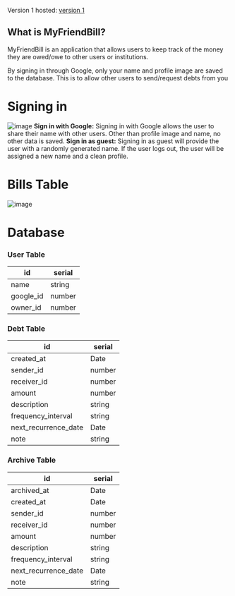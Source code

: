 Version 1 hosted: [version 1](https://myfriendbill.netlify.app/)



## What is MyFriendBill?

MyFriendBill is an application that allows users to keep track of the money they are owed/owe to other users or institutions.

By signing in through Google, only your name and profile image are saved to the database. This is to allow other users to send/request debts from you

# Signing in
![image](https://user-images.githubusercontent.com/8136106/217979974-598f2504-4e16-49b0-9704-3a434086dd2d.png)
**Sign in with Google:** Signing in with Google allows the user to share their name with other users. Other than profile image and name, no other data is saved.
**Sign in as guest:** Signing in as guest will provide the user with a randomly generated name. If the user logs out, the user will be assigned a new name and a clean profile.

# Bills Table
![image](https://user-images.githubusercontent.com/8136106/216792514-a1f52529-dfe3-4b62-ac93-f6b7522bf85a.png)

# Database

### User Table

| id | serial |
| -- | ------ |
| name | string |
| google_id | number |
| owner_id | number |

### Debt Table
| id | serial |
| -- | ------ |
| created_at | Date |
| sender_id | number |
| receiver_id | number |
| amount | number |
| description | string |
| frequency_interval | string |
| next_recurrence_date | Date |
| note | string |

### Archive Table
| id | serial |
| -- | ------ |
| archived_at | Date |
| created_at  | Date |
| sender_id | number |
| receiver_id | number |
| amount | number |
| description | string |
| frequency_interval | string |
| next_recurrence_date | Date |
| note | string |
